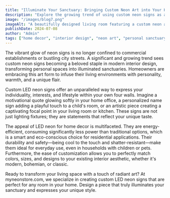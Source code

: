 ```yaml
---
title: "Illuminate Your Sanctuary: Bringing Custom Neon Art into Your Home"
description: "Explore the growing trend of using custom neon signs as a staple in modern interior design, infusing personal spaces with personality, warmth, and a unique artistic flair."
image: "/images/blog7.png"
imageAlt: "A beautifully designed living room featuring a custom neon art piece on the wall, creating a captivating and warm focal point."
publishDate: 2024-07-08
author: "Admin"
tags: ["home decor", "interior design", "neon art", "personal sanctuary", "home"]
---
```


The vibrant glow of neon signs is no longer confined to commercial establishments or bustling city streets. A significant and growing trend sees custom neon signs becoming a beloved staple in modern interior design, transforming personal spaces into illuminated sanctuaries. Homeowners are embracing this art form to infuse their living environments with personality, warmth, and a unique flair.

Custom LED neon signs offer an unparalleled way to express your individuality, interests, and lifestyle within your own four walls. Imagine a motivational quote glowing softly in your home office, a personalized name sign adding a playful touch to a child's room, or an artistic piece creating a captivating focal point in your living room or kitchen. These signs are not just lighting fixtures; they are statements that reflect your unique taste.

The appeal of LED neon for home decor is multifaceted. They are energy-efficient, consuming significantly less power than traditional options, which is a smart and eco-conscious choice for residential applications. Their durability and safety—being cool to the touch and shatter-resistant—make them ideal for everyday use, even in households with children or pets. Furthermore, the ease of customization allows you to perfectly match colors, sizes, and designs to your existing interior aesthetic, whether it's modern, bohemian, or classic.

Ready to transform your living space with a touch of radiant art? At myneonstore.com, we specialize in creating custom LED neon signs that are perfect for any room in your home. Design a piece that truly illuminates your sanctuary and expresses your unique style.
